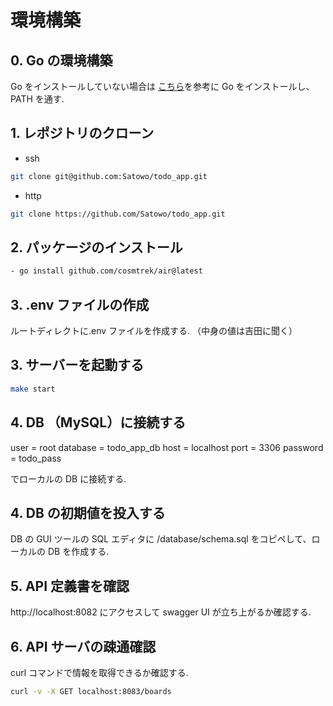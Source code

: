 # 環境構築

## 0. Go の環境構築

Go をインストールしていない場合は
[こちら](https://zenn.dev/777kkk/books/bb6b650b7ba677/viewer/045ce9)を参考に Go をインストールし、PATH を通す.

## 1. レポジトリのクローン

- ssh

```bash
git clone git@github.com:Satowo/todo_app.git
```

- http

```bash
git clone https://github.com/Satowo/todo_app.git
```

## 2. パッケージのインストール

```bash
- go install github.com/cosmtrek/air@latest
```

## 3. .env ファイルの作成

ルートディレクトに.env ファイルを作成する.
（中身の値は吉田に聞く）

## 3. サーバーを起動する

```bash
make start
```

## 4. DB （MySQL）に接続する

user = root
database = todo_app_db
host = localhost
port = 3306
password = todo_pass

でローカルの DB に接続する.

## 4. DB の初期値を投入する

DB の GUI ツールの SQL エディタに
/database/schema.sql をコピペして、ローカルの DB を作成する.

## 5. API 定義書を確認

http://localhost:8082 にアクセスして swagger UI が立ち上がるか確認する.

## 6. API サーバの疎通確認

curl コマンドで情報を取得できるか確認する.

```bash
curl -v -X GET localhost:8083/boards
```
